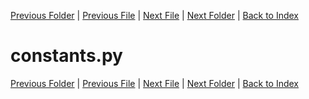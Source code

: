 [Previous Folder](../article_content/hotbar_slots_content.md) | [Previous File](config_manager.md) | [Next File](file_loading.md) | [Next Folder](../fluids/fluid_article.md) | [Back to Index](../../index.md)

# constants.py


[Previous Folder](../article_content/hotbar_slots_content.md) | [Previous File](config_manager.md) | [Next File](file_loading.md) | [Next Folder](../fluids/fluid_article.md) | [Back to Index](../../index.md)
